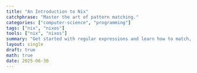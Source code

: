 ```yaml
---
title: "An Introduction to Nix"
catchphrase: "Master the art of pattern matching."
categories: ["computer-science", "programming"]
tags: ["nix", "nixos"]
tools: ["nix", "nixos"]
summary: "Get started with regular expressions and learn how to match, extract, and transform text with precision and power."
layout: single
draft: true
math: true
date: 2025-06-30
---
```

